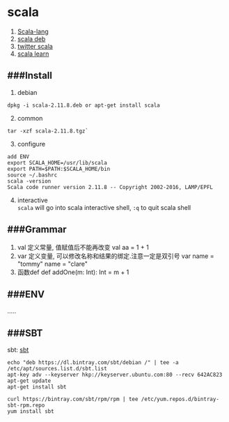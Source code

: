 scala
========
1. [Scala-lang](http://www.scala-lang.org/download/)
2. [scala deb](http://downloads.lightbend.com/scala/2.11.8/scala-2.11.8.deb)
3. [twitter scala](https://twitter.github.io/scala_school/zh_cn/)
4. [scala learn](http://zh.scala-tour.com/#/basics-contents)

###Install
-------------
1. debian 
```
dpkg -i scala-2.11.8.deb or apt-get install scala
```

2. common
```
tar -xzf scala-2.11.8.tgz`
```

3. configure
```
add ENV
export SCALA_HOME=/usr/lib/scala
export PATH=$PATH:$SCALA_HOME/bin
source ~/.bashrc
scala -version
Scala code runner version 2.11.8 -- Copyright 2002-2016, LAMP/EPFL
```

4. interactive<br />
`scala` will go into scala interactive shell, 
`:q`  to quit scala shell

###Grammar
-------------
1. val 定义常量, 值赋值后不能再改变
    val aa = 1 + 1
2. var 定义变量, 可以修改名称和结果的绑定.注意一定是双引号
    var name = "tommy"
        name = "clare"
3. 函数def 
    def addOne(m: Int): Int = m + 1


###ENV
-------------
.....

###SBT
-------------
sbt: [sbt](http://www.scala-sbt.org/release/docs/Installing-sbt-on-Linux.html)
```
echo "deb https://dl.bintray.com/sbt/debian /" | tee -a /etc/apt/sources.list.d/sbt.list
apt-key adv --keyserver hkp://keyserver.ubuntu.com:80 --recv 642AC823
apt-get update
apt-get install sbt

curl https://bintray.com/sbt/rpm/rpm | tee /etc/yum.repos.d/bintray-sbt-rpm.repo
yum install sbt
```
